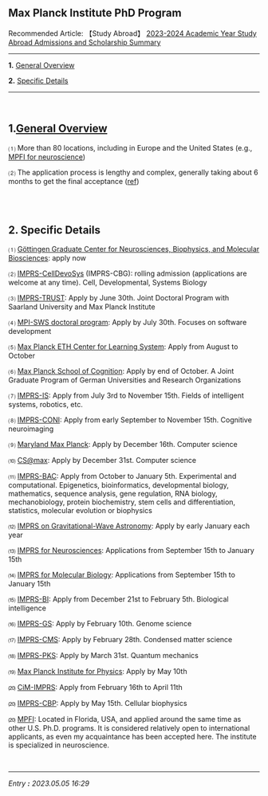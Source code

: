 ## **Max Planck Institute PhD Program**

Recommended Article: 【Study Abroad】 [2023-2024 Academic Year Study Abroad Admissions and Scholarship Summary](https://jb243.github.io/pages/2194)

---

**1.** [General Overview](#1-general-overview)

**2.** [Specific Details](#2-specific-details)

---

<br>

## 1.[General Overview](https://en.wikipedia.org/wiki/List_of_Max_Planck_Institutes)

⑴ More than 80 locations, including in Europe and the United States (e.g., [MPFI for neuroscience](https://en.wikipedia.org/wiki/Max_Planck_Florida_Institute_for_Neuroscience))

⑵ The application process is lengthy and complex, generally taking about 6 months to get the final acceptance
([ref](https://m.blog.naver.com/kgh401/222810801669))

<br>

<br>

## **2. Specific Details**

⑴ [Göttingen Graduate Center for Neurosciences, Biophysics, and Molecular Biosciences](https://www.uni-goettingen.de/en/apply/497097.html): apply now

⑵ [IMPRS-CellDevoSys](http://www.imprs-celldevosys.de/join/phd-students/introduction/) (IMPRS-CBG): rolling admission (applications are welcome at any time). Cell, Developmental, Systems Biology

⑶ [IMPRS-TRUST](https://www.imprs-trust.mpg.de/phd-application/): Apply by June 30th. Joint Doctoral Program with Saarland University and Max Planck Institute

⑷ [MPI-SWS doctoral program](https://www.mpi-sws.org/graduate-studies/#admission): Apply by July 30th. Focuses on software development

⑸ [Max Planck ETH Center for Learning System](https://learning-systems.org/apply): Apply from August to October

⑹ [Max Planck School of Cognition](https://cognition.maxplanckschools.org/en/application): Apply by end of October. A Joint Graduate Program of German Universities and Research Organizations

⑺ [IMPRS-IS](https://imprs.is.mpg.de/application): Apply from July 3rd to November 15th. Fields of intelligent systems, robotics, etc.

⑻ [IMPRS-CONI](https://imprs-coni.mpg.de/application-dates): Apply from early September to November 15th. Cognitive neuroimaging

⑼ [Maryland Max Planck](https://www.cs.umd.edu/maryland-max-planck#apply): Apply by December 16th. Computer science

⑽ [CS@max](https://www.cis.mpg.de/csmax-planck-admissions/): Apply by December 31st. Computer science

⑾ [IMPRS-BAC](https://www.molgen.mpg.de/IMPRS/application): Apply from October to January 5th. Experimental and computational. Epigenetics, bioinformatics, developmental biology, mathematics, sequence analysis, gene regulation, RNA biology, mechanobiology, protein biochemistry, stem cells and differentiation, statistics, molecular evolution or biophysics

⑿ [IMPRS on Gravitational-Wave Astronomy](https://imprs-gw.aei.mpg.de/5346/application-process): Apply by early January each year

⒀ [IMPRS for Neurosciences](https://www.uni-goettingen.de/en/665828.html): Applications from September 15th to January 15th

⒁ [IMPRS for Molecular Biology](https://www.uni-goettingen.de/en/663789.html): Applications from September 15th to January 15th

⒂ [IMPRS-BI](https://imprs-bi.mpg.de/51861/How-to-apply): Apply from December 21st to February 5th. Biological intelligence

⒃ [IMPRS-GS](https://www.uni-goettingen.de/de/application/556704.html): Apply by February 10th. Genome science

⒄ [IMPRS-CMS](https://www.imprs-cms.mpg.de/7241/Application-_-Admission#:~:text=PhD%20programm%3A%20There%20are%20two,month%20after%20the%20selection%20process.): Apply by February 28th. Condensed matter science

⒅ [IMPRS-PKS](https://www.imprs-pks.mpg.de/application/deadlines): Apply by March 31st. Quantum mechanics

⒆ [Max Planck Institute for Physics](https://www.mpp.mpg.de/en/studying-and-working/imprs-phd-studies/for-imprs-applicants): Apply by May 10th

⒇ [CiM-IMPRS](https://www.uni-muenster.de/CiM-IMPRS/application/index.html): Apply from February 16th to April 11th

⒇ [IMPRS-CBP](https://imprs-cbp.mpg.de/call-for-applications): Apply by May 15th. Cellular biophysics

⒇ [MPFI](https://en.wikipedia.org/wiki/Max_Planck_Florida_Institute_for_Neuroscience): Located in Florida, USA, and applied around the same time as other U.S. Ph.D. programs. It is considered relatively open to international applicants, as even my acquaintance has been accepted here. The institute is specialized in neuroscience.

<br>

---

_Entry **:** 2023.05.05 16:29_

